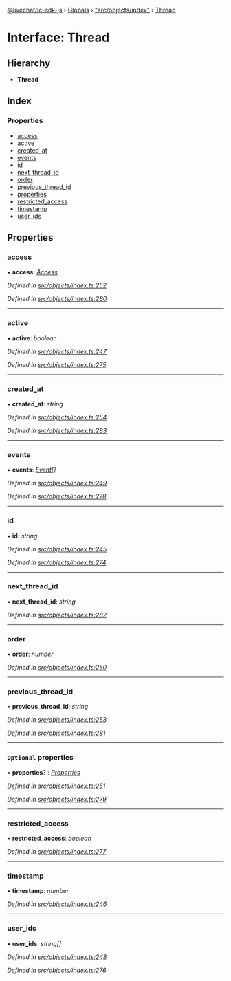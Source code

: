 [@livechat/lc-sdk-js](../README.md) › [Globals](../globals.md) › ["src/objects/index"](../modules/_src_objects_index_.md) › [Thread](_src_objects_index_.thread.md)

# Interface: Thread

## Hierarchy

* **Thread**

## Index

### Properties

* [access](_src_objects_index_.thread.md#access)
* [active](_src_objects_index_.thread.md#active)
* [created_at](_src_objects_index_.thread.md#created_at)
* [events](_src_objects_index_.thread.md#events)
* [id](_src_objects_index_.thread.md#id)
* [next_thread_id](_src_objects_index_.thread.md#next_thread_id)
* [order](_src_objects_index_.thread.md#order)
* [previous_thread_id](_src_objects_index_.thread.md#previous_thread_id)
* [properties](_src_objects_index_.thread.md#optional-properties)
* [restricted_access](_src_objects_index_.thread.md#restricted_access)
* [timestamp](_src_objects_index_.thread.md#timestamp)
* [user_ids](_src_objects_index_.thread.md#user_ids)

## Properties

###  access

• **access**: *[Access](_src_objects_index_.access.md)*

*Defined in [src/objects/index.ts:252](https://github.com/livechat/lc-sdk-js/blob/ce4846a/src/objects/index.ts#L252)*

*Defined in [src/objects/index.ts:280](https://github.com/livechat/lc-sdk-js/blob/ce4846a/src/objects/index.ts#L280)*

___

###  active

• **active**: *boolean*

*Defined in [src/objects/index.ts:247](https://github.com/livechat/lc-sdk-js/blob/ce4846a/src/objects/index.ts#L247)*

*Defined in [src/objects/index.ts:275](https://github.com/livechat/lc-sdk-js/blob/ce4846a/src/objects/index.ts#L275)*

___

###  created_at

• **created_at**: *string*

*Defined in [src/objects/index.ts:254](https://github.com/livechat/lc-sdk-js/blob/ce4846a/src/objects/index.ts#L254)*

*Defined in [src/objects/index.ts:283](https://github.com/livechat/lc-sdk-js/blob/ce4846a/src/objects/index.ts#L283)*

___

###  events

• **events**: *[Event](../modules/_src_objects_index_.md#event)[]*

*Defined in [src/objects/index.ts:249](https://github.com/livechat/lc-sdk-js/blob/ce4846a/src/objects/index.ts#L249)*

*Defined in [src/objects/index.ts:278](https://github.com/livechat/lc-sdk-js/blob/ce4846a/src/objects/index.ts#L278)*

___

###  id

• **id**: *string*

*Defined in [src/objects/index.ts:245](https://github.com/livechat/lc-sdk-js/blob/ce4846a/src/objects/index.ts#L245)*

*Defined in [src/objects/index.ts:274](https://github.com/livechat/lc-sdk-js/blob/ce4846a/src/objects/index.ts#L274)*

___

###  next_thread_id

• **next_thread_id**: *string*

*Defined in [src/objects/index.ts:282](https://github.com/livechat/lc-sdk-js/blob/ce4846a/src/objects/index.ts#L282)*

___

###  order

• **order**: *number*

*Defined in [src/objects/index.ts:250](https://github.com/livechat/lc-sdk-js/blob/ce4846a/src/objects/index.ts#L250)*

___

###  previous_thread_id

• **previous_thread_id**: *string*

*Defined in [src/objects/index.ts:253](https://github.com/livechat/lc-sdk-js/blob/ce4846a/src/objects/index.ts#L253)*

*Defined in [src/objects/index.ts:281](https://github.com/livechat/lc-sdk-js/blob/ce4846a/src/objects/index.ts#L281)*

___

### `Optional` properties

• **properties**? : *[Properties](_src_objects_index_.properties.md)*

*Defined in [src/objects/index.ts:251](https://github.com/livechat/lc-sdk-js/blob/ce4846a/src/objects/index.ts#L251)*

*Defined in [src/objects/index.ts:279](https://github.com/livechat/lc-sdk-js/blob/ce4846a/src/objects/index.ts#L279)*

___

###  restricted_access

• **restricted_access**: *boolean*

*Defined in [src/objects/index.ts:277](https://github.com/livechat/lc-sdk-js/blob/ce4846a/src/objects/index.ts#L277)*

___

###  timestamp

• **timestamp**: *number*

*Defined in [src/objects/index.ts:246](https://github.com/livechat/lc-sdk-js/blob/ce4846a/src/objects/index.ts#L246)*

___

###  user_ids

• **user_ids**: *string[]*

*Defined in [src/objects/index.ts:248](https://github.com/livechat/lc-sdk-js/blob/ce4846a/src/objects/index.ts#L248)*

*Defined in [src/objects/index.ts:276](https://github.com/livechat/lc-sdk-js/blob/ce4846a/src/objects/index.ts#L276)*
